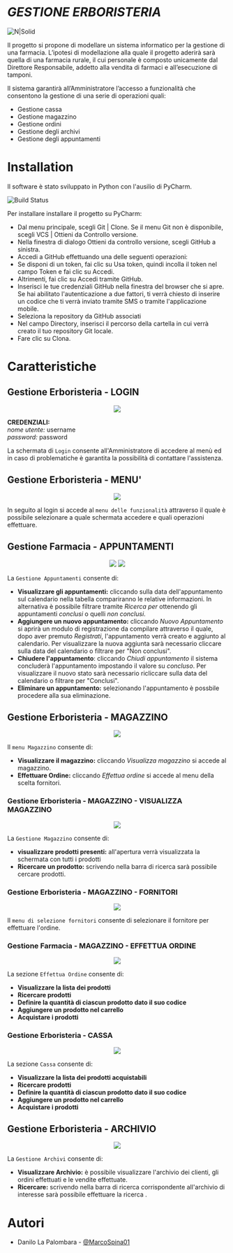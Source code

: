 # *GESTIONE ERBORISTERIA*


![N|Solid](immagini_readme/logo2.png)


Il progetto si propone di modellare un sistema informatico per la gestione di una farmacia.
L’ipotesi di modellazione alla quale il progetto aderirà sarà quella di una farmacia rurale, il cui personale è composto unicamente dal Direttore Responsabile, addetto alla vendita di farmaci e all’esecuzione di tamponi. 

Il sistema garantirà all’Amministratore l’accesso a funzionalità che consentono la gestione di una serie di operazioni quali:
- Gestione cassa
- Gestione magazzino
- Gestione ordini
- Gestione degli archivi
- Gestione degli appuntamenti

# Installation

Il software è stato sviluppato in Python con l'ausilio di PyCharm. 

![Build Status](https://i.stack.imgur.com/wJqaA.png)


Per installare installare il progetto su PyCharm:
- Dal menu principale, scegli Git | Clone. Se il menu Git non è disponibile, scegli VCS | Ottieni da Controllo versione.
- Nella finestra di dialogo Ottieni da controllo versione, scegli GitHub a sinistra.
- Accedi a GitHub effettuando una delle seguenti operazioni:
- Se disponi di un token, fai clic su Usa token, quindi incolla il token nel campo Token e fai clic su Accedi.
- Altrimenti, fai clic su Accedi tramite GitHub.
- Inserisci le tue credenziali GitHub nella finestra del browser che si apre. Se hai abilitato l'autenticazione a due fattori, ti verrà chiesto di inserire un codice che ti verrà inviato tramite SMS o tramite l'applicazione mobile.
- Seleziona la repository da GitHub associati 
- Nel campo Directory, inserisci il percorso della cartella in cui verrà creato il tuo repository Git locale.
- Fare clic su Clona.


# Caratteristiche
## Gestione Erboristeria -  LOGIN
<p align="center">
  <img  src="immagini_readme/loginRM.png">
</p>

**CREDENZIALI:** <br>
*nome utente:* username <br>
*password:* password

La schermata di `Login` consente all'Amministratore di accedere al menù ed in caso di problematiche è garantita la possibilità di contattare l'assistenza.
## Gestione Erboristeria - MENU'
<p align="center">
  <img  src="immagini_readme/homeRM.png">
</p>

In seguito al login si accede al `menu delle funzionalità` attraverso il quale è possibile selezionare a quale schermata accedere e quali operazioni effettuare. 
## Gestione Farmacia - APPUNTAMENTI
<p align="center">
  <img  src="immagini_readme/appRM.png">
  <img  src="immagini_readme/registrazioneRM.png">
</p>

La `Gestione Appuntamenti` consente di:
- **Visualizzare gli appuntamenti:** cliccando sulla data dell'appuntamento sul calendario nella tabella compariranno le relative informazioni. In alternativa è possibile filtrare tramite *Ricerca per* ottenendo gli appuntamenti *conclusi* o quelli *non conclusi*.
- **Aggiungere un nuovo appuntamento:** cliccando *Nuovo Appuntamento* si aprirà un modulo di registrazione da compilare attraverso il quale, dopo aver premuto *Registrati*, l'appuntamento verrà creato e aggiunto al calendario. Per visualizzare la nuova aggiunta sarà necessario cliccare sulla data del calendario o filtrare per "Non conclusi".
- **Chiudere l'appuntamento**: cliccando *Chiudi appuntamento* il sistema concluderà l'appuntamento impostando il valore su *concluso*. Per visualizzare il nuovo stato sarà necessario ricliccare sulla data del calendario o filtrare per "Conclusi".
- **Eliminare un appuntamento:** selezionando l'appuntamento è possbile procedere alla sua eliminazione.

## Gestione Erboristeria - MAGAZZINO
<p align="center">
  <img  src="https://github.com/MarcoSpina01/Farmacia/blob/main/immagini_readme/immagini_readme/magazzino.png">
 </p>

Il `menu Magazzino` consente di:
- **Visualizzare il magazzino:** cliccando *Visualizza magazzino* si accede al magazzino.
- **Effettuare Ordine:** cliccando *Effettua ordine* si accede al menu della scelta fornitori.

### Gestione Erboristeria - MAGAZZINO - VISUALIZZA MAGAZZINO
<p align="center">
  <img  src="https://github.com/MarcoSpina01/Farmacia/blob/main/immagini_readme/immagini_readme/visualmagazzino.png">
 </p>


La `Gestione Magazzino` consente di:
- **visualizzare prodotti presenti:** all'apertura verrà visualizzata la schermata con tutti i prodotti
- **Ricercare un prodotto:** scrivendo nella barra di ricerca sarà possibile cercare prodotti.

### Gestione Erboristeria - MAGAZZINO - FORNITORI 
<p align="center">
  <img  src="https://github.com/MarcoSpina01/Farmacia/blob/main/immagini_readme/immagini_readme/fornitori.png">
 </p>


Il `menu di selezione fornitori` consente di selezionare il fornitore per effettuare l'ordine.

### Gestione Farmacia - MAGAZZINO - EFFETTUA ORDINE
<p align="center">
  <img  src="https://github.com/MarcoSpina01/Farmacia/blob/main/immagini_readme/immagini_readme/pfizer.png">
 </p>


La sezione `Effettua Ordine` consente di:
- **Visualizzare la lista dei prodotti**
- **Ricercare prodotti**
- **Definire la quantità di ciascun prodotto dato il suo codice**
- **Aggiungere un prodotto nel carrello**
- **Acquistare i prodotti** 

### Gestione Erboristeria - CASSA 
<p align="center">
  <img  src="https://github.com/MarcoSpina01/Farmacia/blob/main/immagini_readme/immagini_readme/cassa.png">
 </p>


La sezione `Cassa` consente di:
- **Visualizzare la lista dei prodotti acquistabili**
- **Ricercare prodotti**
- **Definire la quantità di ciascun prodotto dato il suo codice**
- **Aggiungere un prodotto nel carrello**
- **Acquistare i prodotti** 

## Gestione Erboristeria - ARCHIVIO
<p align="center">
  <img  src="https://github.com/MarcoSpina01/Farmacia/blob/main/immagini_readme/immagini_readme/archivi.png">
 </p>


La `Gestione Archivi` consente di:
- **Visualizzare Archivio:** è possibile visualizzare l'archivio dei clienti, gli ordini effettuati e le vendite effettuate.
- **Ricercare:** scrivendo nella barra di ricerca corrispondente all'archivio di interesse sarà possibile effettuare la ricerca .

# Autori

- Danilo La Palombara - [@MarcoSpina01](https://github.com/MarcoSpina01)
